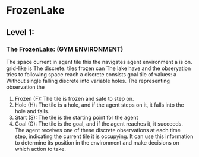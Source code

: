 # FrozenLake

## Level 1: 
### The FrozenLake: (GYM ENVIRONMENT)
The space current in agent tile this the navigates agent environment a is on. grid-like is The discrete. tiles frozen can The lake have and the obseryation tries to following space reach a discrete consists goal tile of values: a Without single falling discrete into variable holes. The representing observation the
1. Frozen (F): The tile is frozen and safe to step on.
2. Hole (H): The tile is a hole, and if the agent steps on it, it falls into the hole and fails.
3. Start (S): The tile is the starting point for the agent
4. Goal (G): The tile is the goal, and if the agent reaches it, it succeeds.
The agent receives one of these discrete observations at each time step, indicating the current tile it is occupying. It
can use this information to determine its position in the environment and make decisions on which action to take.
